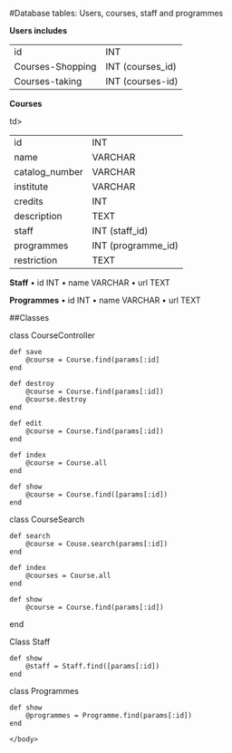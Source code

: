 <!DOCTYPE html>

<html>
<head></head>
<body>

#Database tables: Users, courses, staff and programmes

**Users includes**

<table>
	<tr>
		<td> id </td> 	<td> INT </td>
	</tr>
	<tr> 
		<td>Courses-Shopping</td> <td> INT (courses_id) </td>
	</tr>
	<tr>	
		<td>Courses-taking </td><td>INT (courses-id)</td>
	</tr>

</table>

**Courses**
<table>
	<tr>
		<td> id</td><td>INT</td>
	</tr>
	<tr>	
		<td>name</td><td>VARCHAR</td>
	</tr>
	<tr>
		<td>catalog_number</td>	<td>VARCHAR</td>
	</tr>
	<tr>	
		<td>institute</td><td>VARCHAR</td>
	</tr>
	<tr>
		<td>credits</td><td>INT</td>
	</tr>
	<tr>
		<td>description</td><td>TEXT</td>
	</tr>
	<tr>
		<td>staff</td><td>INT (staff_id)</td>
	</tr>
	<tr>
		<td>programmes</td>	<td>INT (programme_id)</td>
	</tr>
	<tr>
		<td>restriction</td><td>TEXT</td>td>
	</tr>
</table>


**Staff**
	•	id		INT
	•	name VARCHAR
	•	url		TEXT

**Programmes**
	•	id		INT
	•	name 	VARCHAR
	•	url		TEXT


##Classes

class CourseController

	def save
		@course = Course.find(params[:id]
	end
	
	def destroy 
		@course = Course.find(params[:id])
		@course.destroy
	end
	
	def edit
		@course = Course.find(params[:id])
	end
	
	def index
		@course = Course.all
	end
	
	def show
		@course = Course.find([params[:id])	
	end

class CourseSearch

	def search
		@course = Couse.search(params[:id])
	end
	
	def index
		@courses = Course.all
	end
	
	def show
		@course = Course.find(params[:id])
  end
  
Class Staff

	def show
		@staff = Staff.find([params[:id])	
	end

class Programmes 

	def show
		@programmes = Programme.find(params[:id])
	end

	</body>
</html>
